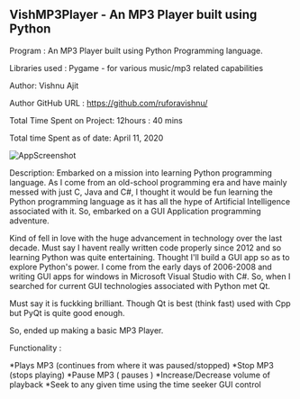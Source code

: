 ## VishMP3Player - An MP3 Player built using Python

Program : An MP3 Player built using Python Programming language.

Libraries used : Pygame - for various music/mp3 related capabilities

Author: Vishnu Ajit

Author GitHub URL : https://github.com/ruforavishnu/

Total Time Spent on Project: 12hours : 40 mins

Total time Spent as of date: April 11, 2020

![AppScreenshot](https://user-images.githubusercontent.com/19323422/115973499-0c3bcd80-a573-11eb-90f5-1eede6492e2f.png)


Description: Embarked on a mission into learning Python programming language. As I come from an old-school programming era and have mainly messed with just C, Java and C#, I thought it would be fun learning the Python programming language as it has all the hype of Artificial Intelligence associated with it. So, embarked on a GUI Application programming adventure.

Kind of fell in love with the huge advancement in technology over the last decade. Must say I havent really written code properly since 2012 and so learning Python was quite entertaining. Thought I'll build a GUI app so as to explore Python's power. I come from the early days of 2006-2008 and writing GUI apps for windows in Microsoft Visual Studio with C#. So, when I searched for current GUI technologies associated with Python met Qt.

Must say it is fuckking brilliant. Though Qt is best (think fast) used with Cpp but PyQt is quite good enough.

So, ended up making a basic MP3 Player.

Functionality :

*Plays MP3 (continues from where it was paused/stopped)
*Stop MP3 (stops playing)
*Pause MP3 ( pauses )
*Increase/Decrease volume of playback
*Seek to any given time using the time seeker GUI control





